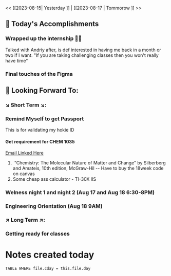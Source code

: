 << [[2023-08-15| Yesterday ]]  |  [[2023-08-17 | Tommorow ]] >>


## 📅 Today's Accomplishments

### Wrapped up the internship 🥳😢

Talked with Andriy after, is def interested in having me back in a month or two if I want. "If you are taking challenging classes then you won't really have time"

### Final touches of the Figma

## 🔮 Looking Forward To:

### ↘️ Short Term ↘️:

### Remind Myself to get Passport

This is for validating my hokie ID

#### Get requirement for CHEM 1035
<a href="https://mail.google.com/mail/u/2/#inbox/FMfcgzGtwWHndcmkXKfNXcVdWJxHLFsv"> Email Linked Here </a>

1.  “Chemistry: The Molecular Nature of Matter and Change” by Silberberg and Amateis, 10th edition, McGraw-Hil
		--  Have to buy the 18week code on canvas
2. Some cheap ass calculator - TI-30X IIS

### Welness night 1 and night 2 (Aug 17 and Aug 18 6:30-8PM)

### Engineering Orientation (Aug 18 9AM)

### ↗️ Long Term ↗️:

### Getting ready for classes

# Notes created today
```dataview 
TABLE WHERE file.cday = this.file.day 
```



